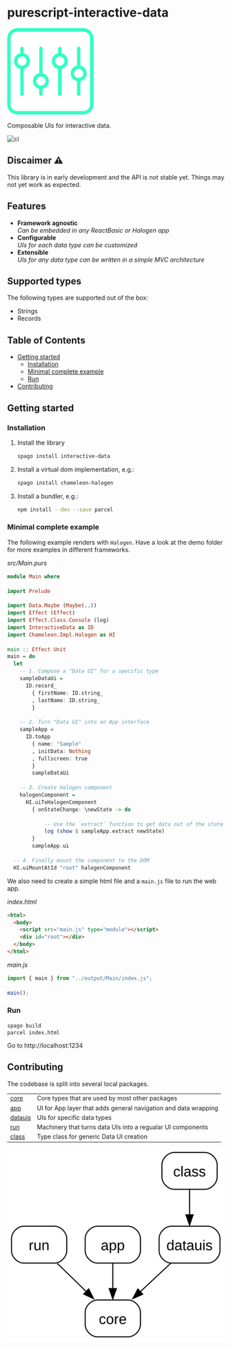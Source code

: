 # purescript-interactive-data

![interactive-data](./assets/logo.svg)

Composable UIs for interactive data.

![ci](https://github.com/thought2/purescript-interactive-data/actions/workflows/ci.yaml/badge.svg)

## Discaimer ⚠

This library is in early development and the API is not stable yet. Things may not yet work as expected.

## Features

- **Framework agnostic**
  <br>
  _Can be embedded in any ReactBasic or Halogen app_
- **Configurable**
  <br>
  _UIs for each data type can be customized_
- **Extensible**
  <br>
  _UIs for any data type can be written in a simple MVC architecture_

## Supported types

The following types are supported out of the box:

- Strings
- Records

## Table of Contents

<!-- START doctoc generated TOC please keep comment here to allow auto update -->
<!-- DON'T EDIT THIS SECTION, INSTEAD RE-RUN doctoc TO UPDATE -->

- [Getting started](#getting-started)
  - [Installation](#installation)
  - [Minimal complete example](#minimal-complete-example)
  - [Run](#run)
- [Contributing](#contributing)

<!-- END doctoc generated TOC please keep comment here to allow auto update -->

## Getting started

### Installation

1. Install the library

   ```sh
   spago install interactive-data
   ```

2. Install a virtual dom implementation, e.g.:

   ```sh
   spago install chameleon-halogen
   ```

3. Install a bundler, e.g.:

   ```sh
   npm install --dev --save parcel
   ```

### Minimal complete example

The following example renders with `Halogen`. Have a look at the demo folder for more examples in different frameworks.

_src/Main.purs_

<!-- START demo -->
```hs
module Main where

import Prelude

import Data.Maybe (Maybe(..))
import Effect (Effect)
import Effect.Class.Console (log)
import InteractiveData as ID
import Chameleon.Impl.Halogen as HI

main :: Effect Unit
main = do
  let
    -- 1. Compose a "Data UI" for a specific type
    sampleDataUi =
      ID.record_
        { firstName: ID.string_
        , lastName: ID.string_
        }

    -- 2. Turn "Data UI" into an App interface
    sampleApp =
      ID.toApp
        { name: "Sample"
        , initData: Nothing
        , fullscreen: true
        }
        sampleDataUi

    -- 3. Create Halogen component
    halogenComponent =
      HI.uiToHalogenComponent
        { onStateChange: \newState -> do

            -- Use the `extract` function to get data out of the state
            log (show $ sampleApp.extract newState)
        }
        sampleApp.ui

  -- 4. Finally mount the component to the DOM
  HI.uiMountAtId "root" halogenComponent

```
<!-- END demo -->

We also need to create a simple html file and a `main.js` file to run the web app.

_index.html_

```html
<html>
  <body>
    <script src="main.js" type="module"></script>
    <div id="root"></div>
  </body>
</html>
```

_main.js_

```js
import { main } from "../output/Main/index.js";

main();
```

### Run

```
spago build
parcel index.html
```

Go to http://localhost:1234

## Contributing

The codebase is split into several local packages.

|                         |                                                                 |
| ----------------------- | --------------------------------------------------------------- |
| [core][link-core]       | Core types that are used by most other packages                 |
| [app][link-app]         | UI for App layer that adds general navigation and data wrapping |
| [datauis][link-datauis] | UIs for specific data types                                     |
| [run][link-run]         | Machinery that turns data UIs into a regualar UI components     |
| [class][link-class]     | Type class for generic Data UI creation                         |

![!image](./assets/local-packages-graph.svg)

[link-core]: packages/interactive-data-core
[link-app]: packages/interactive-data-app
[link-datauis]: packages/interactive-data-datauis
[link-run]: packages/interactive-data-run
[link-class]: packages/interactive-data-class
